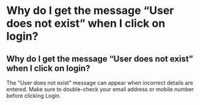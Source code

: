 # Why do I get the message “User does not exist” when I click on login?

## Why do I get the message “User does not exist” when I click on login?

The "User does not exist" message can appear when incorrect details are entered. Make sure to double-check your email address or mobile number before clicking Login.&#x20;
